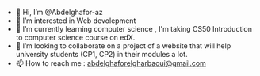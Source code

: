 - 👋 Hi, I’m @Abdelghafor-az
- 👀 I’m interested in Web devolepment
- 🌱 I’m currently learning computer science , I'm taking CS50 Introduction to computer science course on edX.
- 💞️ I’m looking to collaborate on a project of a website that will help university students (CP1, CP2) in their modules a lot.
- 📫 How to reach me : abdelghaforelgharbaoui@gmail.com

<!---
Abdelghafor-az/Abdelghafor-az is a ✨ special ✨ repository because its `README.md` (this file) appears on your GitHub profile.
You can click the Preview link to take a look at your changes.
--->
